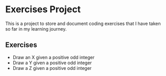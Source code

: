 # Exercises Project
This is a project to store and document coding exercises that I have taken so far in my learning journey.

## Exercises
* Draw an X given a positive odd integer
* Draw a Y given a positive odd integer
* Draw a Z given a positive odd integer